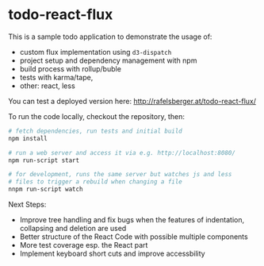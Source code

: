 # todo-react-flux

This is a sample todo application to demonstrate the usage of:

- custom flux implementation using `d3-dispatch`
- project setup and dependency management with npm
- build process with rollup/buble
- tests with karma/tape,
- other: react, less

You can test a deployed version here: http://rafelsberger.at/todo-react-flux/

To run the code locally, checkout the repository, then:

```bash
# fetch dependencies, run tests and initial build
npm install

# run a web server and access it via e.g. http://localhost:8080/
npm run-script start

# for development, runs the same server but watches js and less
# files to trigger a rebuild when changing a file
nnpm run-script watch
```

Next Steps:

- Improve tree handling and fix bugs when the features of indentation, collapsing and deletion are used
- Better structure of the React Code with possible multiple components
- More test coverage esp. the React part
- Implement keyboard short cuts and improve accessbility